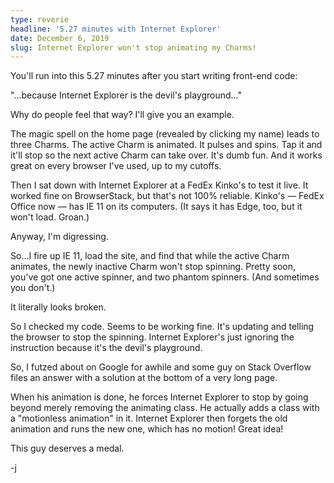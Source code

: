 ```yaml
---
type: reverie
headline: '5.27 minutes with Internet Explorer'
date: December 6, 2019
slug: Internet Explorer won't stop animating my Charms!
---
```


You'll run into this 5.27 minutes after you start writing front-end code:

"...because Internet Explorer is the devil's playground..." 

Why do people feel that way? I'll give you an example. 

The magic spell on the home page (revealed by clicking my name) leads to three Charms. The active Charm is animated. It pulses and spins. Tap it and it'll stop so the next active Charm can take over. It's dumb fun. And it works great on every browser I've used, up to my cutoffs.

Then I sat down with Internet Explorer at a FedEx Kinko's to test it live. It worked fine on BrowserStack, but that's not 100% reliable. Kinko's — FedEx Office now — has IE 11 on its computers. (It says it has Edge, too, but it won't load. Groan.)

Anyway, I'm digressing. 

So...I fire up IE 11, load the site, and find that while the active Charm animates, the newly inactive Charm won't stop spinning. Pretty soon, you've got one active spinner, and two phantom spinners. (And sometimes you don't.)

It literally looks broken. 

So I checked my code. Seems to be working fine. It's updating and telling the browser to stop the spinning. Internet Explorer's just ignoring the instruction because it's the devil's playground. 

So, I futzed about on Google for awhile and some guy on Stack Overflow files an answer with a solution at the bottom of a very long page. 

When his animation is done, he forces Internet Explorer to stop by going beyond merely removing the animating class. He actually adds a class with a "motionless animation" in it. Internet Explorer then forgets the old animation and runs the new one, which has no motion! Great idea!

This guy deserves a medal.

-j
